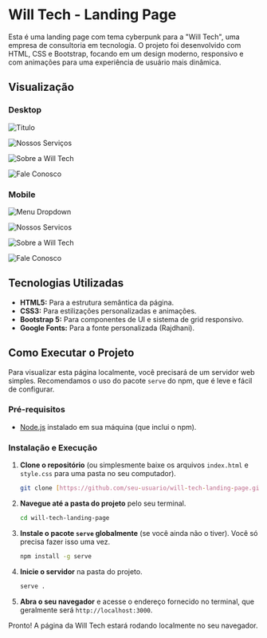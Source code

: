 # Will Tech - Landing Page

Esta é uma landing page com tema cyberpunk para a "Will Tech", uma empresa de consultoria em tecnologia. O projeto foi desenvolvido com HTML, CSS e Bootstrap, focando em um design moderno, responsivo e com animações para uma experiência de usuário mais dinâmica.

## Visualização

### Desktop
![Titulo](https://github.com/willjrcristo/landing-page-willtech/blob/73e51b3f1cbcf1db5d6d7fd9e672a4cc65f31590/prints/print1.png?raw=true)

![Nossos Serviços](https://github.com/willjrcristo/landing-page-willtech/blob/73e51b3f1cbcf1db5d6d7fd9e672a4cc65f31590/prints/print2.jpg?raw=true)


![Sobre a Will Tech](https://github.com/willjrcristo/landing-page-willtech/blob/73e51b3f1cbcf1db5d6d7fd9e672a4cc65f31590/prints/print3.png?raw=true)

![Fale Conosco](https://github.com/willjrcristo/landing-page-willtech/blob/73e51b3f1cbcf1db5d6d7fd9e672a4cc65f31590/prints/print4.png?raw=true)

### Mobile
![Menu Dropdown](https://github.com/willjrcristo/landing-page-willtech/blob/73e51b3f1cbcf1db5d6d7fd9e672a4cc65f31590/prints/print6.png?raw=true)

![Nossos Servicos](https://github.com/willjrcristo/landing-page-willtech/blob/73e51b3f1cbcf1db5d6d7fd9e672a4cc65f31590/prints/print7.png?raw=true)

![Sobre a Will Tech](https://github.com/willjrcristo/landing-page-willtech/blob/73e51b3f1cbcf1db5d6d7fd9e672a4cc65f31590/prints/print8.png?raw=true)

![Fale Conosco](https://github.com/willjrcristo/landing-page-willtech/blob/de4b7df88b1658fd59e0a3712f771834cb1159de/prints/print9.png?raw=true)


## Tecnologias Utilizadas

* **HTML5:** Para a estrutura semântica da página.
* **CSS3:** Para estilizações personalizadas e animações.
* **Bootstrap 5:** Para componentes de UI e sistema de grid responsivo.
* **Google Fonts:** Para a fonte personalizada (Rajdhani).

## Como Executar o Projeto

Para visualizar esta página localmente, você precisará de um servidor web simples. Recomendamos o uso do pacote `serve` do npm, que é leve e fácil de configurar.

### Pré-requisitos

* [Node.js](https://nodejs.org/) instalado em sua máquina (que inclui o npm).

### Instalação e Execução

1.  **Clone o repositório** (ou simplesmente baixe os arquivos `index.html` e `style.css` para uma pasta no seu computador).
    ```bash
    git clone [https://github.com/seu-usuario/will-tech-landing-page.git](https://github.com/seu-usuario/will-tech-landing-page.git)
    ```

2.  **Navegue até a pasta do projeto** pelo seu terminal.
    ```bash
    cd will-tech-landing-page
    ```

3.  **Instale o pacote `serve` globalmente** (se você ainda não o tiver). Você só precisa fazer isso uma vez.
    ```bash
    npm install -g serve
    ```

4.  **Inicie o servidor** na pasta do projeto.
    ```bash
    serve .
    ```

5.  **Abra o seu navegador** e acesse o endereço fornecido no terminal, que geralmente será `http://localhost:3000`.

Pronto! A página da Will Tech estará rodando localmente no seu navegador.
